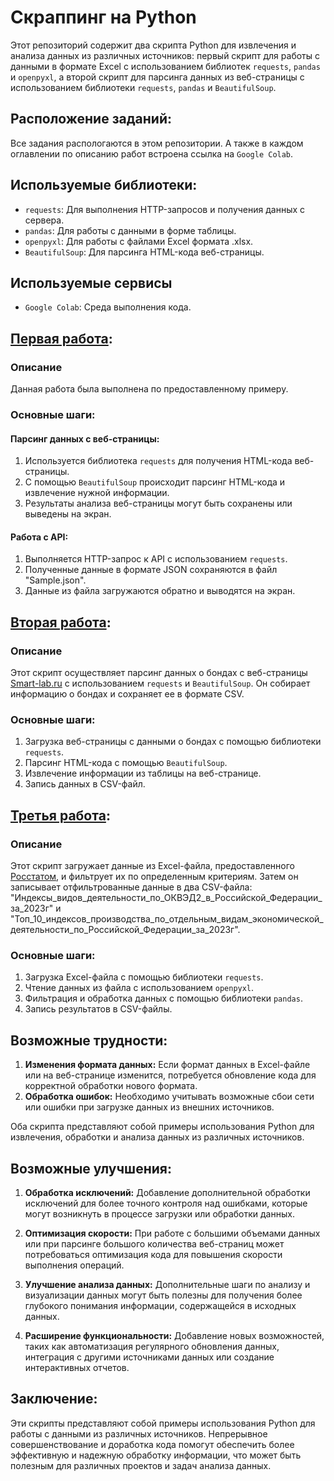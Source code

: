 # Скраппинг на Python

Этот репозиторий содержит два скрипта Python для извлечения и анализа данных из различных источников: первый скрипт для работы с данными в формате Excel с использованием библиотек `requests`, `pandas` и `openpyxl`, а второй скрипт для парсинга данных из веб-страницы с использованием библиотеки `requests`, `pandas` и `BeautifulSoup`.

## Расположение заданий:
Все задания распологаются в этом репозитории. А также в каждом оглавлении по описанию работ встроена ссылка на `Google Colab`.

## Используемые библиотеки:

- `requests`: Для выполнения HTTP-запросов и получения данных с сервера.
- `pandas`: Для работы с данными в форме таблицы.
- `openpyxl`: Для работы с файлами Excel формата .xlsx.
- `BeautifulSoup`: Для парсинга HTML-кода веб-страницы.

## Используемые сервисы
- `Google Colab`: Среда выполнения кода.

## [Первая работа](https://colab.research.google.com/drive/1QA4R8kJdEqUhdybiWGUHX-8BlL8FL_CX?usp=sharing):
### Описание
Данная работа была выполнена по предоставленному примеру.

### Основные шаги:
#### Парсинг данных с веб-страницы:
1. Используется библиотека `requests` для получения HTML-кода веб-страницы.
2. С помощью `BeautifulSoup` происходит парсинг HTML-кода и извлечение нужной информации.
3. Результаты анализа веб-страницы могут быть сохранены или выведены на экран.

#### Работа с API:
1. Выполняется HTTP-запрос к API с использованием `requests`.
2. Полученные данные в формате JSON сохраняются в файл "Sample.json".
3. Данные из файла загружаются обратно и выводятся на экран.

## [Вторая работа](https://colab.research.google.com/drive/1x3-u1Sj7fvyQ76FUFbX_S73ps3k2dYtB?usp=sharing):
### Описание
Этот скрипт осуществляет парсинг данных о бондах с веб-страницы [Smart-lab.ru](https://smart-lab.ru/q/bonds/) с использованием `requests` и `BeautifulSoup`. Он собирает информацию о бондах и сохраняет ее в формате CSV.

### Основные шаги:
1. Загрузка веб-страницы с данными о бондах с помощью библиотеки `requests`.
2. Парсинг HTML-кода с помощью `BeautifulSoup`.
3. Извлечение информации из таблицы на веб-странице.
4. Запись данных в CSV-файл.

## [Третья работа](https://colab.research.google.com/drive/1ZCT1a1xuQC0uv-2aDUvRBBu0mjJhRRoR?usp=sharing):
### Описание
Этот скрипт загружает данные из Excel-файла, предоставленного [Росстатом](https://rosstat.gov.ru), и фильтрует их по определенным критериям. Затем он записывает отфильтрованные данные в два CSV-файла: "Индексы_видов_деятельности_по_ОКВЭД2_в_Российской_Федерации_за_2023г" и "Топ_10_индексов_производства_по_отдельным_видам_экономической_деятельности_по_Российской_Федерации_за_2023г".

### Основные шаги:
1. Загрузка Excel-файла с помощью библиотеки `requests`.
2. Чтение данных из файла с использованием `openpyxl`.
3. Фильтрация и обработка данных с помощью библиотеки `pandas`.
4. Запись результатов в CSV-файлы.

## Возможные трудности:
1. **Изменения формата данных:** Если формат данных в Excel-файле или на веб-странице изменится, потребуется обновление кода для корректной обработки нового формата.
2. **Обработка ошибок:** Необходимо учитывать возможные сбои сети или ошибки при загрузке данных из внешних источников.

Оба скрипта представляют собой примеры использования Python для извлечения, обработки и анализа данных из различных источников.

## Возможные улучшения:

1. **Обработка исключений:** Добавление дополнительной обработки исключений для более точного контроля над ошибками, которые могут возникнуть в процессе загрузки или обработки данных.

2. **Оптимизация скорости:** При работе с большими объемами данных или при парсинге большого количества веб-страниц может потребоваться оптимизация кода для повышения скорости выполнения операций.

3. **Улучшение анализа данных:** Дополнительные шаги по анализу и визуализации данных могут быть полезны для получения более глубокого понимания информации, содержащейся в исходных данных.

4. **Расширение функциональности:** Добавление новых возможностей, таких как автоматизация регулярного обновления данных, интеграция с другими источниками данных или создание интерактивных отчетов.

## Заключение:

Эти скрипты представляют собой примеры использования Python для работы с данными из различных источников. Непрерывное совершенствование и доработка кода помогут обеспечить более эффективную и надежную обработку информации, что может быть полезным для различных проектов и задач анализа данных.
